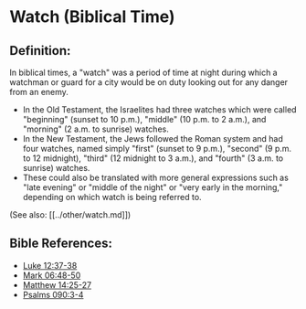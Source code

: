 # Watch (Biblical Time) #

## Definition: ##

In biblical times, a "watch" was a period of time at night during which a watchman or guard for a city would be on duty looking out for any danger from an enemy.

* In the Old Testament, the Israelites had three watches which were called "beginning" (sunset to 10 p.m.), "middle" (10 p.m. to 2 a.m.), and "morning" (2 a.m. to sunrise) watches.
* In the New Testament, the Jews followed the Roman system and had four watches, named simply "first" (sunset to 9 p.m.), "second" (9 p.m. to 12 midnight), "third" (12 midnight to 3 a.m.), and "fourth" (3 a.m. to sunrise) watches.
* These could also be translated with more general expressions such as "late evening" or "middle of the night" or "very early in the morning," depending on which watch is being referred to.

(See also: [[../other/watch.md]])

## Bible References: ##

* [Luke 12:37-38](en/tn/luk/help/12/37)
* [Mark 06:48-50](en/tn/mrk/help/06/48)
* [Matthew 14:25-27](en/tn/mat/help/14/25)
* [Psalms 090:3-4](en/tn/psa/help/90/03)